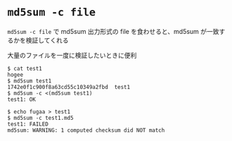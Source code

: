 # `md5sum -c file`

`md5sum -c file` で md5sum 出力形式の file を食わせると、md5sum が一致するかを検証してくれる

大量のファイルを一度に検証したいときに便利

```
$ cat test1
hogee
$ md5sum test1
1742e0f1c900f8a63cd55c10349a2fbd  test1
$ md5sum -c <(md5sum test1)
test1: OK

$ echo fugaa > test1
$ md5sum -c test1.md5
test1: FAILED
md5sum: WARNING: 1 computed checksum did NOT match
```


